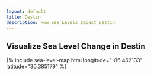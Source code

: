 ```yaml
---
layout: default
title: Destin
description: How Sea Levels Impact Destin
---
```



## Visualize Sea Level Change in Destin

{% include sea-level-map.html longitude="-86.462133" latitude="30.385179" %}
